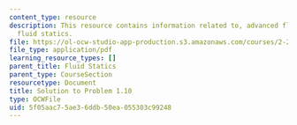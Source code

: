 ```yaml
---
content_type: resource
description: This resource contains information related to, advanced fluid mechanics,
  fluid statics.
file: https://ol-ocw-studio-app-production.s3.amazonaws.com/courses/2-25-advanced-fluid-mechanics-fall-2013/5f05aac75ae36ddb50ea055303c99248_MIT2_25F13_Shapi1.10_Solu.pdf
file_type: application/pdf
learning_resource_types: []
parent_title: Fluid Statics
parent_type: CourseSection
resourcetype: Document
title: Solution to Problem 1.10
type: OCWFile
uid: 5f05aac7-5ae3-6ddb-50ea-055303c99248
---
```

